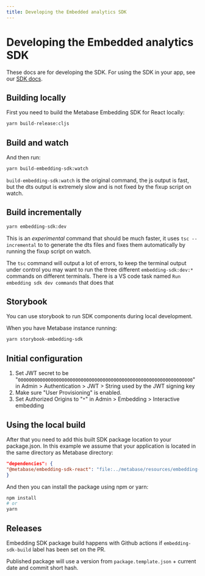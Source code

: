 ```yaml
---
title: Developing the Embedded analytics SDK
---
```


# Developing the Embedded analytics SDK

These docs are for developing the SDK. For using the SDK in your app, see our [SDK docs](../embedding/sdk/introduction.md).

## Building locally

First you need to build the Metabase Embedding SDK for React locally:

```bash
yarn build-release:cljs
```

## Build and watch

And then run:

```bash
yarn build-embedding-sdk:watch
```

`build-embedding-sdk:watch` is the original command, the js output is fast, but the dts output is extremely slow and is not fixed by the fixup script on watch.

## Build incrementally

```bash
yarn embedding-sdk:dev
```

This is an _experimental_ command that should be much faster, it uses `tsc --incremental` to to generate the dts files and fixes them automatically by running the fixup script on watch.

The `tsc` command will output a lot of errors, to keep the terminal output under control you may want to run the three different `embedding-sdk:dev:*` commands on different terminals.
There is a VS code task named `Run embedding sdk dev commands` that does that

## Storybook

You can use storybook to run SDK components during local development.

When you have Metabase instance running:

```bash
yarn storybook-embedding-sdk
```

## Initial configuration

1. Set JWT secret to be "`0000000000000000000000000000000000000000000000000000000000000000`" in Admin > Authentication >
   JWT > String used by the JWT signing key
1. Make sure "User Provisioning" is enabled.
1. Set Authorized Origins to "`*`" in Admin > Embedding > Interactive embedding

## Using the local build

After that you need to add this built SDK package location to your package.json. In this example we assume that your
application is located in the same directory as Metabase directory:

```json
"dependencies": {
"@metabase/embedding-sdk-react": "file:../metabase/resources/embedding-sdk"
}
```

And then you can install the package using npm or yarn:

```bash
npm install
# or
yarn
```

## Releases

Embedding SDK package build happens with Github actions if `embedding-sdk-build` label has been set on the PR.

Published package will use a version from `package.template.json` + current date and commit short hash.
